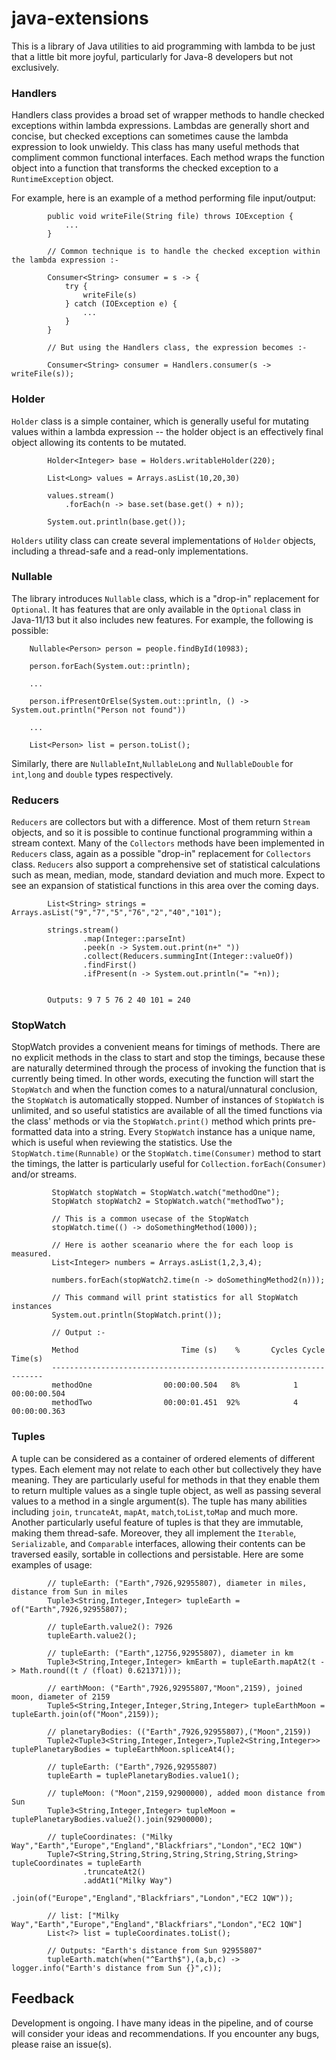 # java-extensions

This is a library of Java utilities to aid programming with lambda to be just that a little bit more joyful, particularly
for Java-8 developers but not exclusively. 
### Handlers
Handlers class provides a broad set of wrapper methods to handle checked exceptions within lambda expressions. Lambdas 
are generally short and concise, but checked exceptions can sometimes cause the lambda expression to look unwieldy. 
This class has many useful methods that compliment common functional interfaces. Each method wraps the function object 
into a function that transforms the checked exception to a `RuntimeException` object.

For example, here is an example of a method performing file input/output:
```
        public void writeFile(String file) throws IOException {
            ...
        }
 
        // Common technique is to handle the checked exception within the lambda expression :-
        
        Consumer<String> consumer = s -> {
            try {
                writeFile(s)
            } catch (IOException e) {
                ...
            }
        }
 
        // But using the Handlers class, the expression becomes :-
 
        Consumer<String> consumer = Handlers.consumer(s -> writeFile(s));
```
### Holder
`Holder` class is a simple container, which is generally useful for mutating values within a lambda expression -- the
holder object is an effectively final object allowing its contents to be mutated.
```
        Holder<Integer> base = Holders.writableHolder(220);
        
        List<Long> values = Arrays.asList(10,20,30)       
        
        values.stream()
            .forEach(n -> base.set(base.get() + n));
        
        System.out.println(base.get());
``` 
`Holders` utility class can create several implementations of `Holder` objects, including a thread-safe and a read-only
implementations. 
### Nullable
The library introduces `Nullable` class, which is a "drop-in" replacement for `Optional`. It has features that are only 
available in the `Optional` class in Java-11/13 but it also includes new features. For example, the following is possible:
```
    Nullable<Person> person = people.findById(10983);
    
    person.forEach(System.out::println);    
    
    ...
    
    person.ifPresentOrElse(System.out::println, () -> System.out.println("Person not found"))
    
    ...
    
    List<Person> list = person.toList();
```
Similarly, there are `NullableInt`,`NullableLong` and `NullableDouble` for `int`,`long` and `double` types respectively.
### Reducers
`Reducers` are collectors but with a difference. Most of them return `Stream` objects, and so it is possible to continue
functional programming within a stream context. Many of the `Collectors` methods have been implemented in `Reducers` class, 
again as a possible "drop-in" replacement for `Collectors` class. `Reducers` also support a comprehensive set of statistical
calculations such as mean, median, mode, standard deviation and much more. Expect to see an expansion of statistical 
functions in this area over the coming days.  

```
        List<String> strings = Arrays.asList("9","7","5","76","2","40","101");

        strings.stream()
                .map(Integer::parseInt)
                .peek(n -> System.out.print(n+" "))
                .collect(Reducers.summingInt(Integer::valueOf))
                .findFirst()
                .ifPresent(n -> System.out.println("= "+n)); 

                
        Outputs: 9 7 5 76 2 40 101 = 240         
```
### StopWatch
StopWatch provides a convenient means for timings of methods. There are no explicit methods in the class to start and 
stop the timings, because these are naturally determined through the process of invoking the function that is currently
being timed. In other words, executing the function will start the `StopWatch` and when the function comes to a 
natural/unnatural conclusion, the `StopWatch` is automatically stopped. Number of instances of `StopWatch` is unlimited,
and so useful statistics are available of all the timed functions via the class' methods or via the `StopWatch.print()` 
method which prints pre-formatted data into a string. Every `StopWatch` instance has a unique name, which is useful when 
reviewing the statistics. Use the `StopWatch.time(Runnable)` or the `StopWatch.time(Consumer)` method to start the timings,
the latter is particularly useful for `Collection.forEach(Consumer)` and/or streams.
```
         StopWatch stopWatch = StopWatch.watch("methodOne");
         StopWatch stopWatch2 = StopWatch.watch("methodTwo");
 
         // This is a common usecase of the StopWatch
         stopWatch.time(() -> doSomethingMethod(1000));
 
         // Here is aother sceanario where the for each loop is measured.
         List<Integer> numbers = Arrays.asList(1,2,3,4);
    
         numbers.forEach(stopWatch2.time(n -> doSomethingMethod2(n)));
    
         // This command will print statistics for all StopWatch instances
         System.out.println(StopWatch.print());
    
         // Output :-
    
         Method                       Time (s)    %       Cycles Cycle Time(s)
         --------------------------------------------------------------------
         methodOne                00:00:00.504   8%            1 00:00:00.504
         methodTwo                00:00:01.451  92%            4 00:00:00.363

```
### Tuples
A tuple can be considered as a container of ordered elements of different types. Each element may not relate to each
other but collectively they have meaning. They are particularly useful for methods in that they enable them to 
return multiple values as a single tuple object, as well as passing several values to a method in a single argument(s).
The tuple has many abilities including `join`, `truncateAt`, `mapAt`, `match`,`toList`,`toMap` and much more. Another 
particularly useful feature of tuples is that they are immutable, making them thread-safe. Moreover, they all implement 
the `Iterable`, `Serializable`, and `Comparable` interfaces, allowing their contents can be traversed easily, sortable in 
collections and persistable. Here are some examples of usage:
```
        // tupleEarth: ("Earth",7926,92955807), diameter in miles, distance from Sun in miles
        Tuple3<String,Integer,Integer> tupleEarth = of("Earth",7926,92955807);

        // tupleEarth.value2(): 7926
        tupleEarth.value2();

        // tupleEarth: ("Earth",12756,92955807), diameter in km
        Tuple3<String,Integer,Integer> kmEarth = tupleEarth.mapAt2(t -> Math.round((t / (float) 0.621371)));

        // earthMoon: ("Earth",7926,92955807,"Moon",2159), joined moon, diameter of 2159
        Tuple5<String,Integer,Integer,String,Integer> tupleEarthMoon = tupleEarth.join(of("Moon",2159));

        // planetaryBodies: (("Earth",7926,92955807),("Moon",2159))
        Tuple2<Tuple3<String,Integer,Integer>,Tuple2<String,Integer>> tuplePlanetaryBodies = tupleEarthMoon.spliceAt4();

        // tupleEarth: ("Earth",7926,92955807)
        tupleEarth = tuplePlanetaryBodies.value1();

        // tupleMoon: ("Moon",2159,92900000), added moon distance from Sun
        Tuple3<String,Integer,Integer> tupleMoon = tuplePlanetaryBodies.value2().join(92900000);

        // tupleCoordinates: ("Milky Way","Earth","Europe","England","Blackfriars","London","EC2 1QW")
        Tuple7<String,String,String,String,String,String,String> tupleCoordinates = tupleEarth
                .truncateAt2()
                .addAt1("Milky Way")
                .join(of("Europe","England","Blackfriars","London","EC2 1QW"));

        // list: ["Milky Way","Earth","Europe","England","Blackfriars","London","EC2 1QW"]
        List<?> list = tupleCoordinates.toList();

        // Outputs: "Earth's distance from Sun 92955807"
        tupleEarth.match(when("^Earth$"),(a,b,c) -> logger.info("Earth's distance from Sun {}",c));
```

## Feedback
Development is ongoing. I have many ideas in the pipeline, and of course will consider your ideas and recommendations. 
If you encounter any bugs, please raise an issue(s).